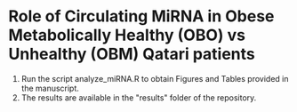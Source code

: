 # Role of Circulating MiRNA in Obese Metabolically Healthy (OBO) vs Unhealthy (OBM) Qatari patients

1. Run the script analyze_miRNA.R to obtain Figures and Tables provided in the manuscript.
2. The results are available in the "results" folder of the repository.
